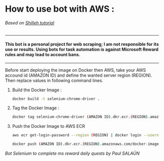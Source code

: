  # How to use bot with AWS :
 ###### Based on [Shilleh tutorial](https://towardsdev.com/easily-use-selenium-with-aws-lambda-2cc49ca43b93)

---

#### This bot is a personal project for web scraping; I am not responsible for its use or results. Using bots for task automation is against Microsoft Reward rules and may lead to account bans. 

---
Before start deploying the image on Docker then AWS, take your AWS accound id (AMAZON ID) and define the wanted server region (REGION). Then replace values in following command lines.

1. Build the Docker Image :
    ```sh
    docker build -t selenium-chrome-driver .
    ```
2. Tag the Docker Image :
    ```sh
    docker tag selenium-chrome-driver (AMAZON ID).dkr.ecr.(REGION).amazonaws.com/docker-images:v1.0.0
    ```
3. Push the Docker Image to AWS ECR
    ```sh
    aws ecr get-login-password --region (REGION) | docker login --username AWS --password-stdin (AMAZON ID).dkr.ecr.(REGION).amazonaws.com/docker-images
    ```
    ```sh
    docker push (AMAZON ID).dkr.ecr.(REGION).amazonaws.com/docker-images:v1.0.0
    ```


*Bot Selenium to complete ms reward daily quests by Paul SALAÜN*
